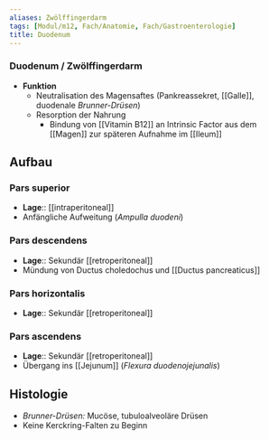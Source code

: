 ```yaml
---
aliases: Zwölffingerdarm
tags: [Modul/m12, Fach/Anatomie, Fach/Gastroenterologie]
title: Duodenum
---
```

### Duodenum / Zwölffingerdarm
- **Funktion**
	- Neutralisation des Magensaftes (Pankreassekret, [[Galle]], duodenale *Brunner-Drüsen*)
	- Resorption der Nahrung
		- Bindung von [[Vitamin B12]] an Intrinsic Factor aus dem [[Magen]] zur späteren Aufnahme im [[Ileum]]
## Aufbau
### Pars superior
- **Lage**:: [[intraperitoneal]]
- Anfängliche Aufweitung (*Ampulla duodeni*)
### Pars descendens
- **Lage**:: Sekundär [[retroperitoneal]]
- Mündung von Ductus choledochus und [[Ductus pancreaticus]]
### Pars horizontalis
- **Lage**:: Sekundär [[retroperitoneal]]
### Pars ascendens
- **Lage**:: Sekundär [[retroperitoneal]]
- Übergang ins [[Jejunum]] (*Flexura duodenojejunalis*)

## Histologie
- *Brunner-Drüsen:* Mucöse, tubuloalveoläre Drüsen
- Keine Kerckring-Falten zu Beginn